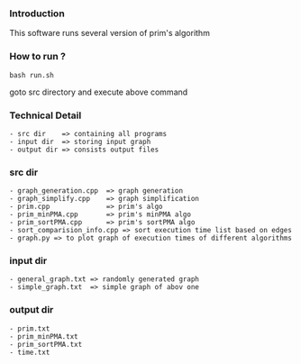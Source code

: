 
### Introduction  
This software runs several version of prim's algorithm

### How to run ?
    bash run.sh 
goto src directory and execute above command
        
### Technical Detail
    - src dir    => containing all programs
    - input dir  => storing input graph
    - output dir => consists output files

### src dir 
    - graph_generation.cpp  => graph generation
    - graph_simplify.cpp    => graph simplification
    - prim.cpp              => prim's algo
    - prim_minPMA.cpp       => prim's minPMA algo
    - prim_sortPMA.cpp      => prim's sortPMA algo 
    - sort_comparision_info.cpp => sort execution time list based on edges
    - graph.py => to plot graph of execution times of different algorithms

### input dir
    - general_graph.txt => randomly generated graph
    - simple_graph.txt  => simple graph of abov one
    
### output dir
    - prim.txt  
    - prim_minPMA.txt
    - prim_sortPMA.txt
    - time.txt
